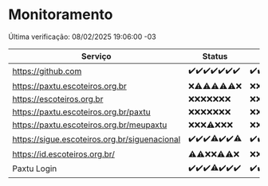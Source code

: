# Monitoramento

Última verificação: 08/02/2025 19:06:00 -03

|Serviço|Status|Últimas 24h|
|---|---|---|
|https://github.com|<span title="2025-02-01: OK=23">✔️</span><span title="2025-02-02: OK=23">✔️</span><span title="2025-02-03: OK=23">✔️</span><span title="2025-02-04: OK=23">✔️</span><span title="2025-02-05: OK=23">✔️</span><span title="2025-02-06: OK=23">✔️</span><span title="2025-02-07: OK=21">✔️</span>|<span title="07/02/2025 19:07:00 -03 : 200">✔️</span><span title="07/02/2025 20:07:00 -03 : 200">✔️</span><span title="07/02/2025 21:39:00 -03 : 200">✔️</span><span title="07/02/2025 23:05:00 -03 : 200">✔️</span><span title="08/02/2025 00:10:00 -03 : 200">✔️</span><span title="08/02/2025 01:09:00 -03 : 200">✔️</span><span title="08/02/2025 02:07:00 -03 : 200">✔️</span><span title="08/02/2025 03:10:00 -03 : 200">✔️</span><span title="08/02/2025 04:07:00 -03 : 200">✔️</span><span title="08/02/2025 05:10:00 -03 : 200">✔️</span><span title="08/02/2025 06:07:00 -03 : 200">✔️</span><span title="08/02/2025 07:07:00 -03 : 200">✔️</span><span title="08/02/2025 08:05:00 -03 : 200">✔️</span><span title="08/02/2025 09:13:00 -03 : 200">✔️</span><span title="08/02/2025 10:10:00 -03 : 200">✔️</span><span title="08/02/2025 11:06:00 -03 : 200">✔️</span><span title="08/02/2025 12:07:00 -03 : 200">✔️</span><span title="08/02/2025 13:08:00 -03 : 200">✔️</span><span title="08/02/2025 14:06:00 -03 : 200">✔️</span><span title="08/02/2025 15:09:00 -03 : 200">✔️</span><span title="08/02/2025 16:06:00 -03 : 200">✔️</span><span title="08/02/2025 17:07:00 -03 : 200">✔️</span><span title="08/02/2025 18:06:00 -03 : 200">✔️</span><span title="08/02/2025 19:06:00 -03 : 200">✔️</span>|
|https://paxtu.escoteiros.org.br|<span title="2025-02-01: Falhas=23">❌</span><span title="2025-02-02: OK=1, Falhas=22">⚠️</span><span title="2025-02-03: OK=4, Falhas=19">⚠️</span><span title="2025-02-04: OK=3, Falhas=20">⚠️</span><span title="2025-02-05: OK=1, Falhas=22">⚠️</span><span title="2025-02-06: OK=2, Falhas=21">⚠️</span><span title="2025-02-07: Falhas=21">❌</span>|<span title="07/02/2025 19:07:00 -03 : 403">❌</span><span title="07/02/2025 20:07:00 -03 : 403">❌</span><span title="07/02/2025 21:39:00 -03 : 403">❌</span><span title="07/02/2025 23:05:00 -03 : 403">❌</span><span title="08/02/2025 00:10:00 -03 : 403">❌</span><span title="08/02/2025 01:09:00 -03 : 403">❌</span><span title="08/02/2025 02:07:00 -03 : 403">❌</span><span title="08/02/2025 03:10:00 -03 : 403">❌</span><span title="08/02/2025 04:07:00 -03 : 403">❌</span><span title="08/02/2025 05:10:00 -03 : 403">❌</span><span title="08/02/2025 06:07:00 -03 : 403">❌</span><span title="08/02/2025 07:07:00 -03 : 403">❌</span><span title="08/02/2025 08:05:00 -03 : 403">❌</span><span title="08/02/2025 09:13:00 -03 : 403">❌</span><span title="08/02/2025 10:10:00 -03 : 403">❌</span><span title="08/02/2025 11:06:00 -03 : 403">❌</span><span title="08/02/2025 12:07:00 -03 : 403">❌</span><span title="08/02/2025 13:08:00 -03 : 403">❌</span><span title="08/02/2025 14:06:00 -03 : 403">❌</span><span title="08/02/2025 15:09:00 -03 : 403">❌</span><span title="08/02/2025 16:06:00 -03 : 403">❌</span><span title="08/02/2025 17:08:00 -03 : 403">❌</span><span title="08/02/2025 18:06:00 -03 : 403">❌</span><span title="08/02/2025 19:06:00 -03 : 403">❌</span>|
|https://escoteiros.org.br|<span title="2025-02-01: Falhas=23">❌</span><span title="2025-02-02: Falhas=23">❌</span><span title="2025-02-03: Falhas=23">❌</span><span title="2025-02-04: Falhas=23">❌</span><span title="2025-02-05: Falhas=23">❌</span><span title="2025-02-06: Falhas=23">❌</span><span title="2025-02-07: Falhas=21">❌</span>|<span title="07/02/2025 19:07:00 -03 : 403">❌</span><span title="07/02/2025 20:07:00 -03 : 403">❌</span><span title="07/02/2025 21:39:00 -03 : 403">❌</span><span title="07/02/2025 23:05:00 -03 : 403">❌</span><span title="08/02/2025 00:10:00 -03 : 403">❌</span><span title="08/02/2025 01:09:00 -03 : 403">❌</span><span title="08/02/2025 02:07:00 -03 : 403">❌</span><span title="08/02/2025 03:10:00 -03 : 403">❌</span><span title="08/02/2025 04:07:00 -03 : 403">❌</span><span title="08/02/2025 05:10:00 -03 : 403">❌</span><span title="08/02/2025 06:07:00 -03 : 403">❌</span><span title="08/02/2025 07:07:00 -03 : 403">❌</span><span title="08/02/2025 08:05:00 -03 : 403">❌</span><span title="08/02/2025 09:13:00 -03 : 403">❌</span><span title="08/02/2025 10:10:00 -03 : 403">❌</span><span title="08/02/2025 11:06:00 -03 : 403">❌</span><span title="08/02/2025 12:07:00 -03 : 403">❌</span><span title="08/02/2025 13:08:00 -03 : 403">❌</span><span title="08/02/2025 14:06:00 -03 : 403">❌</span><span title="08/02/2025 15:09:00 -03 : 403">❌</span><span title="08/02/2025 16:06:00 -03 : 403">❌</span><span title="08/02/2025 17:08:00 -03 : 403">❌</span><span title="08/02/2025 18:06:00 -03 : 403">❌</span><span title="08/02/2025 19:06:00 -03 : 403">❌</span>|
|https://paxtu.escoteiros.org.br/paxtu|<span title="2025-02-01: Falhas=23">❌</span><span title="2025-02-02: Falhas=23">❌</span><span title="2025-02-03: Falhas=23">❌</span><span title="2025-02-04: Falhas=23">❌</span><span title="2025-02-05: Falhas=23">❌</span><span title="2025-02-06: Falhas=23">❌</span><span title="2025-02-07: Falhas=21">❌</span>|<span title="07/02/2025 19:07:00 -03 : 403">❌</span><span title="07/02/2025 20:07:00 -03 : 403">❌</span><span title="07/02/2025 21:39:00 -03 : 403">❌</span><span title="07/02/2025 23:05:00 -03 : 403">❌</span><span title="08/02/2025 00:10:00 -03 : 403">❌</span><span title="08/02/2025 01:09:00 -03 : 403">❌</span><span title="08/02/2025 02:07:00 -03 : 403">❌</span><span title="08/02/2025 03:10:00 -03 : 403">❌</span><span title="08/02/2025 04:07:00 -03 : 403">❌</span><span title="08/02/2025 05:10:00 -03 : 403">❌</span><span title="08/02/2025 06:07:00 -03 : 403">❌</span><span title="08/02/2025 07:07:00 -03 : 403">❌</span><span title="08/02/2025 08:05:00 -03 : 403">❌</span><span title="08/02/2025 09:13:00 -03 : 403">❌</span><span title="08/02/2025 10:10:00 -03 : 403">❌</span><span title="08/02/2025 11:06:00 -03 : 403">❌</span><span title="08/02/2025 12:07:00 -03 : 403">❌</span><span title="08/02/2025 13:08:00 -03 : 403">❌</span><span title="08/02/2025 14:06:00 -03 : 403">❌</span><span title="08/02/2025 15:09:00 -03 : 403">❌</span><span title="08/02/2025 16:06:00 -03 : 403">❌</span><span title="08/02/2025 17:08:00 -03 : 403">❌</span><span title="08/02/2025 18:06:00 -03 : 403">❌</span><span title="08/02/2025 19:06:00 -03 : 403">❌</span>|
|https://paxtu.escoteiros.org.br/meupaxtu|<span title="2025-02-01: Falhas=23">❌</span><span title="2025-02-02: Falhas=23">❌</span><span title="2025-02-03: Falhas=23">❌</span><span title="2025-02-04: OK=1, Falhas=22">⚠️</span><span title="2025-02-05: Falhas=23">❌</span><span title="2025-02-06: Falhas=23">❌</span><span title="2025-02-07: Falhas=21">❌</span>|<span title="07/02/2025 19:07:00 -03 : 403">❌</span><span title="07/02/2025 20:07:00 -03 : 403">❌</span><span title="07/02/2025 21:39:00 -03 : 403">❌</span><span title="07/02/2025 23:05:00 -03 : 403">❌</span><span title="08/02/2025 00:10:00 -03 : 403">❌</span><span title="08/02/2025 01:09:00 -03 : 403">❌</span><span title="08/02/2025 02:07:00 -03 : 403">❌</span><span title="08/02/2025 03:10:00 -03 : 403">❌</span><span title="08/02/2025 04:07:00 -03 : 403">❌</span><span title="08/02/2025 05:10:00 -03 : 403">❌</span><span title="08/02/2025 06:07:00 -03 : 403">❌</span><span title="08/02/2025 07:07:00 -03 : 403">❌</span><span title="08/02/2025 08:05:00 -03 : 403">❌</span><span title="08/02/2025 09:13:00 -03 : 403">❌</span><span title="08/02/2025 10:10:00 -03 : 403">❌</span><span title="08/02/2025 11:06:00 -03 : 403">❌</span><span title="08/02/2025 12:07:00 -03 : 403">❌</span><span title="08/02/2025 13:08:00 -03 : 403">❌</span><span title="08/02/2025 14:06:00 -03 : 403">❌</span><span title="08/02/2025 15:09:00 -03 : 403">❌</span><span title="08/02/2025 16:06:00 -03 : 403">❌</span><span title="08/02/2025 17:08:00 -03 : 403">❌</span><span title="08/02/2025 18:06:00 -03 : 403">❌</span><span title="08/02/2025 19:06:00 -03 : 403">❌</span>|
|https://sigue.escoteiros.org.br/siguenacional|<span title="2025-02-01: OK=23">✔️</span><span title="2025-02-02: OK=23">✔️</span><span title="2025-02-03: OK=23">✔️</span><span title="2025-02-04: OK=21, Falhas=2">⚠️</span><span title="2025-02-05: OK=23">✔️</span><span title="2025-02-06: OK=23">✔️</span><span title="2025-02-07: OK=20, Falhas=1">⚠️</span>|<span title="07/02/2025 19:07:00 -03 : 200">✔️</span><span title="07/02/2025 20:07:00 -03 : 200">✔️</span><span title="07/02/2025 21:39:00 -03 : 200">✔️</span><span title="07/02/2025 23:05:00 -03 : 200">✔️</span><span title="08/02/2025 00:10:00 -03 : 200">✔️</span><span title="08/02/2025 01:09:00 -03 : 200">✔️</span><span title="08/02/2025 02:07:00 -03 : 200">✔️</span><span title="08/02/2025 03:10:00 -03 : 200">✔️</span><span title="08/02/2025 04:07:00 -03 : 200">✔️</span><span title="08/02/2025 05:10:00 -03 : 200">✔️</span><span title="08/02/2025 06:07:00 -03 : 200">✔️</span><span title="08/02/2025 07:07:00 -03 : 200">✔️</span><span title="08/02/2025 08:05:00 -03 : 200">✔️</span><span title="08/02/2025 09:13:00 -03 : 200">✔️</span><span title="08/02/2025 10:10:00 -03 : 200">✔️</span><span title="08/02/2025 11:06:00 -03 : 200">✔️</span><span title="08/02/2025 12:07:00 -03 : 200">✔️</span><span title="08/02/2025 13:08:00 -03 : 200">✔️</span><span title="08/02/2025 14:06:00 -03 : 200">✔️</span><span title="08/02/2025 15:09:00 -03 : 200">✔️</span><span title="08/02/2025 16:06:00 -03 : 200">✔️</span><span title="08/02/2025 17:08:00 -03 : 200">✔️</span><span title="08/02/2025 18:06:00 -03 : 200">✔️</span><span title="08/02/2025 19:06:00 -03 : 200">✔️</span>|
|https://id.escoteiros.org.br/|<span title="2025-02-01: OK=1, Falhas=22">⚠️</span><span title="2025-02-02: OK=2, Falhas=21">⚠️</span><span title="2025-02-03: Falhas=23">❌</span><span title="2025-02-04: Falhas=23">❌</span><span title="2025-02-05: OK=3, Falhas=20">⚠️</span><span title="2025-02-06: OK=4, Falhas=19">⚠️</span><span title="2025-02-07: Falhas=21">❌</span>|<span title="07/02/2025 19:07:00 -03 : 403">❌</span><span title="07/02/2025 20:07:00 -03 : 403">❌</span><span title="07/02/2025 21:39:00 -03 : 403">❌</span><span title="07/02/2025 23:05:00 -03 : 403">❌</span><span title="08/02/2025 00:10:00 -03 : 403">❌</span><span title="08/02/2025 01:09:00 -03 : 403">❌</span><span title="08/02/2025 02:07:00 -03 : 403">❌</span><span title="08/02/2025 03:10:00 -03 : 403">❌</span><span title="08/02/2025 04:07:00 -03 : 403">❌</span><span title="08/02/2025 05:10:00 -03 : 403">❌</span><span title="08/02/2025 06:07:00 -03 : 403">❌</span><span title="08/02/2025 07:07:00 -03 : 403">❌</span><span title="08/02/2025 08:05:00 -03 : 403">❌</span><span title="08/02/2025 09:13:00 -03 : 403">❌</span><span title="08/02/2025 10:10:00 -03 : 403">❌</span><span title="08/02/2025 11:06:00 -03 : 403">❌</span><span title="08/02/2025 12:07:00 -03 : 403">❌</span><span title="08/02/2025 13:08:00 -03 : 403">❌</span><span title="08/02/2025 14:06:00 -03 : 403">❌</span><span title="08/02/2025 15:09:00 -03 : 403">❌</span><span title="08/02/2025 16:06:00 -03 : 403">❌</span><span title="08/02/2025 17:08:00 -03 : 403">❌</span><span title="08/02/2025 18:06:00 -03 : 403">❌</span><span title="08/02/2025 19:06:00 -03 : 403">❌</span>|
|Paxtu Login|<span title="2025-02-01: OK=23">✔️</span><span title="2025-02-02: OK=23">✔️</span><span title="2025-02-03: OK=23">✔️</span><span title="2025-02-04: OK=21, Falhas=2">⚠️</span><span title="2025-02-05: OK=23">✔️</span><span title="2025-02-06: OK=23">✔️</span><span title="2025-02-07: OK=21">✔️</span>|<span title="07/02/2025 19:07:00 -03 : 200">✔️</span><span title="07/02/2025 20:07:00 -03 : 200">✔️</span><span title="07/02/2025 21:39:00 -03 : 200">✔️</span><span title="07/02/2025 23:05:00 -03 : 200">✔️</span><span title="08/02/2025 00:10:00 -03 : 200">✔️</span><span title="08/02/2025 01:09:00 -03 : 200">✔️</span><span title="08/02/2025 02:07:00 -03 : 200">✔️</span><span title="08/02/2025 03:10:00 -03 : 200">✔️</span><span title="08/02/2025 04:07:00 -03 : 200">✔️</span><span title="08/02/2025 05:10:00 -03 : 200">✔️</span><span title="08/02/2025 06:07:00 -03 : 200">✔️</span><span title="08/02/2025 07:07:00 -03 : 200">✔️</span><span title="08/02/2025 08:05:00 -03 : 200">✔️</span><span title="08/02/2025 09:13:00 -03 : 200">✔️</span><span title="08/02/2025 10:10:00 -03 : 200">✔️</span><span title="08/02/2025 11:06:00 -03 : 200">✔️</span><span title="08/02/2025 12:07:00 -03 : 200">✔️</span><span title="08/02/2025 13:08:00 -03 : 200">✔️</span><span title="08/02/2025 14:06:00 -03 : 200">✔️</span><span title="08/02/2025 15:09:00 -03 : 200">✔️</span><span title="08/02/2025 16:06:00 -03 : 200">✔️</span><span title="08/02/2025 17:08:00 -03 : 200">✔️</span><span title="08/02/2025 18:06:00 -03 : 200">✔️</span><span title="08/02/2025 19:06:00 -03 : 200">✔️</span>|

